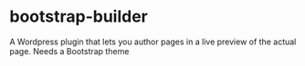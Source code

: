 # bootstrap-builder
A Wordpress plugin that lets you author pages in a live preview of the actual page. Needs a Bootstrap theme
